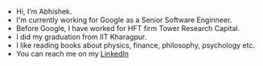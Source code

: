 - Hi, I’m Abhishek.
- I'm currently working for Google as a Senior Software Enginneer.
- Before Google, I have worked for HFT firm Tower Research Capital.
- I did my graduation from IIT Kharagpur.
- I like reading books about physics, finance, philosophy, psychology etc.
- You can reach me on my [LinkedIn](https://www.linkedin.com/in/abhisheksainikgp/)

<!---
Abhishek-Saini/Abhishek-Saini is a ✨ special ✨ repository because its `README.md` (this file) appears on your GitHub profile.
You can click the Preview link to take a look at your changes.
--->
